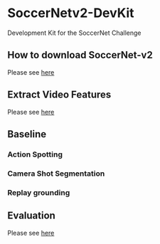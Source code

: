 # SoccerNetv2-DevKit
Development Kit for the SoccerNet Challenge

## How to download SoccerNet-v2

Please see [here](Download)

## Extract Video Features

Please see [here](Features)

## Baseline

### Action Spotting

### Camera Shot Segmentation

### Replay grounding

## Evaluation

Please see [here](Evaluation)
